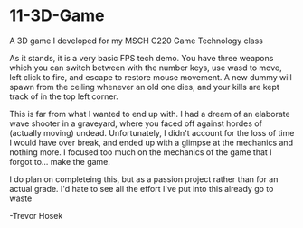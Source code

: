 # 11-3D-Game
A 3D game I developed for my MSCH C220 Game Technology class

As it stands, it is a very basic FPS tech demo. You have three weapons which you can switch between with the number keys, use wasd to move, left click to fire, and escape to restore mouse movement. A new dummy will spawn from the ceiling whenever an old one dies, and your kills are kept track of in the top left corner.

This is far from what I wanted to end up with. I had a dream of an elaborate wave shooter in a graveyard, where you faced off against hordes of (actually moving) undead. Unfortunately, I didn't account for the loss of time I would have over break, and ended up with a glimpse at the mechanics and nothing more. I focused too much on the mechanics of the game that I forgot to... make the game.

I do plan on completeing this, but as a passion project rather than for an actual grade. I'd hate to see all the effort I've put into this already go to waste

-Trevor Hosek
